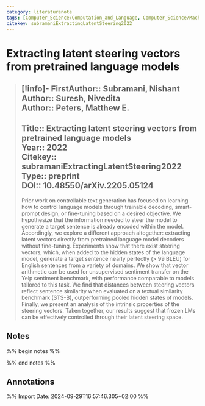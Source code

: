 ```yaml
---
category: literaturenote
tags: [Computer_Science/Computation_and_Language, Computer_Science/Machine_Learning, Computer_Science/Artificial_Intelligence, recommended]
citekey: subramaniExtractingLatentSteering2022
---
```

# Extracting latent steering vectors from pretrained language models

> [!info]-
> **FirstAuthor**:: Subramani, Nishant  
> **Author**:: Suresh, Nivedita  
> **Author**:: Peters, Matthew E.  
> ---    
> **Title**:: Extracting latent steering vectors from pretrained language models  
> **Year**:: 2022   
> **Citekey**:: subramaniExtractingLatentSteering2022  
> **Type**:: preprint  
> **DOI**:: 10.48550/arXiv.2205.05124
> ---
> Prior work on controllable text generation has focused on learning how to control language models through trainable decoding, smart-prompt design, or fine-tuning based on a desired objective. We hypothesize that the information needed to steer the model to generate a target sentence is already encoded within the model. Accordingly, we explore a different approach altogether: extracting latent vectors directly from pretrained language model decoders without fine-tuning. Experiments show that there exist steering vectors, which, when added to the hidden states of the language model, generate a target sentence nearly perfectly (> 99 BLEU) for English sentences from a variety of domains. We show that vector arithmetic can be used for unsupervised sentiment transfer on the Yelp sentiment benchmark, with performance comparable to models tailored to this task. We find that distances between steering vectors reflect sentence similarity when evaluated on a textual similarity benchmark (STS-B), outperforming pooled hidden states of models. Finally, we present an analysis of the intrinsic properties of the steering vectors. Taken together, our results suggest that frozen LMs can be effectively controlled through their latent steering space.

## Notes
%% begin notes %%

%% end notes %%

## Annotations



%% Import Date: 2024-09-29T16:57:46.305+02:00 %%
